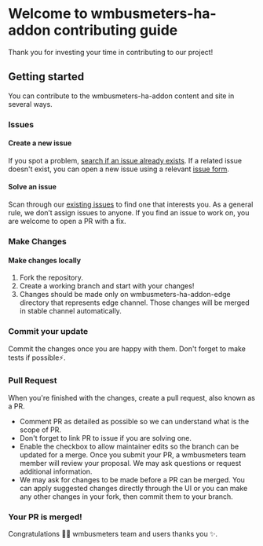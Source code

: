 # Welcome to wmbusmeters-ha-addon contributing guide

Thank you for investing your time in contributing to our project! 

## Getting started

You can contribute to the wmbusmeters-ha-addon content and site in several ways.

### Issues

#### Create a new issue

If you spot a problem, [search if an issue already exists](https://github.com/weetmuts/wmbusmeters/labels/ha-addon). If a related issue doesn't exist, you can open a new issue using a relevant [issue form](https://github.com/weetmuts/wmbusmeters/issues/new?assignees=&labels=ha-addon&template=ha-addon-request.yml). 

#### Solve an issue

Scan through our [existing issues](https://github.com/weetmuts/wmbusmeters/labels/ha-addon) to find one that interests you. As a general rule, we don’t assign issues to anyone. If you find an issue to work on, you are welcome to open a PR with a fix.

### Make Changes

#### Make changes locally

1. Fork the repository.
2. Create a working branch and start with your changes!
3. Changes should be made only on wmbusmeters-ha-addon-edge directory that represents edge channel. Those changes will be merged in stable channel automatically.

### Commit your update

Commit the changes once you are happy with them. Don't forget to make tests if possible:zap:.

### Pull Request

When you're finished with the changes, create a pull request, also known as a PR.
- Comment PR as detailed as possible so we can understand what is the scope of PR. 
- Don't forget to link PR to issue if you are solving one.
- Enable the checkbox to allow maintainer edits so the branch can be updated for a merge.
Once you submit your PR, a wmbusmeters team member will review your proposal. We may ask questions or request additional information.
- We may ask for changes to be made before a PR can be merged. You can apply suggested changes directly through the UI or you can make any other changes in your fork, then commit them to your branch.

### Your PR is merged!

Congratulations :tada::tada: wmbusmeters team and users thanks you :sparkles:. 

